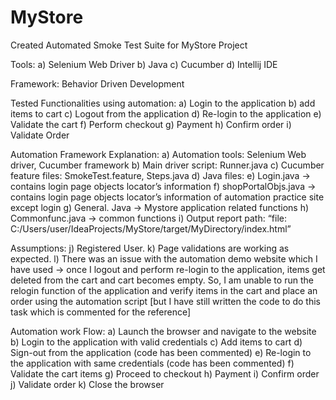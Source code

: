 # MyStore
Created Automated Smoke Test Suite for MyStore Project

Tools:
a)	Selenium Web Driver
b)	Java
c)	Cucumber
d)	Intellij IDE

Framework: Behavior Driven Development

Tested Functionalities using automation:
a)     Login to the application
b)     add items to cart
c)     Logout from the application
d)     Re-login to the application
e)     Validate the cart 
f)     Perform checkout 
g)     Payment
h)     Confirm order 
i)     Validate Order

Automation Framework Explanation:
a)     Automation tools: Selenium Web driver, Cucumber framework
b)     Main driver script: Runner.java
c)     Cucumber feature files: SmokeTest.feature, Steps.java
d)     Java files:
e)     Login.java -> contains login page objects locator’s information
f)     shopPortalObjs.java -> contains login page objects locator’s information of automation practice site except login
g)     General. Java -> Mystore application related functions
h)     Commonfunc.java -> common functions 
i)     Output report path: “file: C:/Users/user/IdeaProjects/MyStore/target/MyDirectory/index.html”

Assumptions:
j)     Registered User.
k)     Page validations are working as expected.
l)     There was an issue with the automation demo website which I have used -> once I logout and perform re-login to the application, items get deleted from the cart and cart becomes empty. So, I am unable to run the relogin function of the application and verify items in the cart and place an order using the automation script [but I have still written the code to do this task which is commented for the reference]

 Automation work Flow:
a)     Launch the browser and navigate to the website
b)     Login to the application with valid credentials
c)     Add items to cart
d)     Sign-out from the application (code has been commented)
e)     Re-login to the application with same credentials (code has been commented)
f)     Validate the cart items
g)     Proceed to checkout
h)     Payment
i)     Confirm order
j)     Validate order
k)     Close the browser

